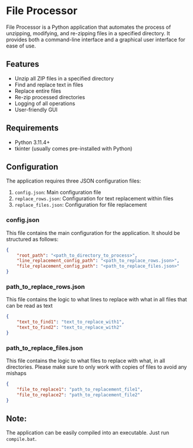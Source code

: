 # File Processor

File Processor is a Python application that automates the process of unzipping, modifying, and re-zipping files in a specified directory. It provides both a command-line interface and a graphical user interface for ease of use.

## Features

- Unzip all ZIP files in a specified directory
- Find and replace text in files
- Replace entire files
- Re-zip processed directories
- Logging of all operations
- User-friendly GUI

## Requirements

- Python 3.11.4+
- tkinter (usually comes pre-installed with Python)

## Configuration

The application requires three JSON configuration files:

1. `config.json`: Main configuration file
2. `replace_rows.json`: Configuration for text replacement within files
3. `replace_files.json`: Configuration for file replacement

### config.json

This file contains the main configuration for the application. It should be structured as follows:

```json
{
    "root_path": "<path_to_directory_to_process>",
    "line_replacement_config_path": "<path_to_replace_rows.json>",
    "file_replacement_config_path": "<path_to_replace_files.json>"
}
```

### path_to_replace_rows.json

This file contains the logic to what lines to replace with what in all files that can be read as text

```json
{
    "text_to_find1": "text_to_replace_with1",
    "text_to_find2": "text_to_replace_with2"
}
```

### path_to_replace_files.json

This file contains the logic to what files to replace with what, in all directories. Please make sure to only work with copies of files to avoid any mishaps

```json
{
    "file_to_replace1": "path_to_replacement_file1",
    "file_to_replace2": "path_to_replacement_file2"
}
```

## Note:

The application can be easily compiled into an executable. Just run `compile.bat`.